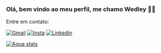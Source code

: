 ### Olá, bem vindo ao meu perfil, me chamo Wedley 🍷🗿

Entre em contato:

[![Gmail](https://img.shields.io/badge/Gmail-D14836?style=for-the-badge&logo=gmail&logoColor=white)](wedleysilva2105@gmail.com) [![Insta](https://img.shields.io/badge/Instagram-E4405F?style=for-the-badge&logo=instagram&logoColor=white)](https://www.instagram.com/silva_wedley/) [![Linkedin](https://img.shields.io/badge/LinkedIn-0077B5?style=for-the-badge&logo=linkedin&logoColor=white)](https://www.linkedin.com/in/wedley-silva-809104247/)

[![Aqua stats](https://github-readme-stats.vercel.app/api/top-langs/?username=WedleySilva&layout=compact&&bg_color=DEG,85CFCB,D5DEF5,2B4865)](https://github.com/wedleysilva/github-readme-stats)

